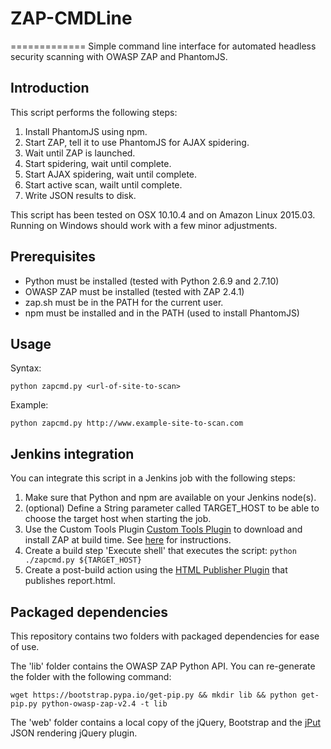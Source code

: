 # ZAP-CMDLine
=============
Simple command line interface for automated headless security scanning with OWASP ZAP and PhantomJS.

Introduction
-------------
This script performs the following steps:

1. Install PhantomJS using npm.
2. Start ZAP, tell it to use PhantomJS for AJAX spidering.
3. Wait until ZAP is launched.
4. Start spidering, wait until complete.
5. Start AJAX spidering, wait until complete.
6. Start active scan, wailt until complete.
7. Write JSON results to disk.

This script has been tested on OSX 10.10.4 and on Amazon Linux 2015.03.
Running on Windows should work with a few minor adjustments.

Prerequisites
-------------
- Python must be installed (tested with Python 2.6.9 and 2.7.10)
- OWASP ZAP must be installed (tested with ZAP 2.4.1)
- zap.sh must be in the PATH for the current user.
- npm must be installed and in the PATH (used to install PhantomJS)

Usage
-----
Syntax:
```
python zapcmd.py <url-of-site-to-scan> 
```

Example:
```
python zapcmd.py http://www.example-site-to-scan.com
```


Jenkins integration
-------------------
You can integrate this script in a Jenkins job with the following steps:

1. Make sure that Python and npm are available on your Jenkins node(s).
2. (optional) Define a String parameter called TARGET_HOST to be able to choose the target host when starting the job.
3. Use the Custom Tools Plugin [Custom Tools Plugin](https://wiki.jenkins-ci.org/display/JENKINS/Custom+Tools+Plugin) to download and install ZAP at build time. See [here](https://wiki.jenkins-ci.org/display/JENKINS/ZAProxy+Plugin) for instructions.
4. Create a build step 'Execute shell' that executes the script: `python ./zapcmd.py ${TARGET_HOST}`
5. Create a post-build action using the [HTML Publisher Plugin](https://wiki.jenkins-ci.org/display/JENKINS/HTML+Publisher+Plugin) that publishes report.html. 

Packaged dependencies
---------------------------------
This repository contains two folders with packaged dependencies for ease of use.

The 'lib' folder contains the OWASP ZAP Python API. You can re-generate the folder with the following command:
```
wget https://bootstrap.pypa.io/get-pip.py && mkdir lib && python get-pip.py python-owasp-zap-v2.4 -t lib
```

The 'web' folder contains a local copy of the jQuery, Bootstrap and the [jPut](https://shabeer-ali-m.github.io/jPut) JSON rendering jQuery plugin.
